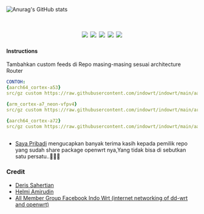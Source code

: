 ![Anurag's GitHub stats](https://github-readme-stats.vercel.app/api?username=indowrt&show_icons=true&theme=radical)
<div align="center">
<h1 align="center"indowrt</h1>
<img src="https://img.shields.io/github/issues/indowrt/indowrt?color=green">
<img src="https://img.shields.io/github/stars/indowrt/indowrt?color=yellow">
<img src="https://img.shields.io/github/forks/indowrt/indowrt?color=orange">
<img src="https://img.shields.io/github/license/indowrt/indowrt?color=ff69b4">
<img src="https://img.shields.io/github/languages/code-size/indowrt/indowrt?color=blueviolet">
</div>










#### Instructions
Tambahkan custom feeds di Repo masing-masing sesuai architecture Router
```yaml
CONTOH:
{aarch64_cortex-a53}
src/gz custom https://raw.githubusercontent.com/indowrt/indowrt/main/aarch64_cortex-a53

{arm_cortex-a7_neon-vfpv4}
src/gz custom https://raw.githubusercontent.com/indowrt/indowrt/main/arm_cortex-a7_neon-vfpv4

{aarch64_cortex-a72}
src/gz custom https://raw.githubusercontent.com/indowrt/indowrt/main/aarch64_cortex-a72



```
+ [Saya Pribadi](https://www.facebook.com/AnggaBaonks?mibextid=ZbWKwL) mengucapkan banyak terima kasih kepada pemilik repo yang sudah share package openwrt nya,Yang tidak bisa di sebutkan satu persatu..🙏🙏🙏


### Credit
+ [Deris Sahertian](https://github.com/derisamedia)
+ [Helmi Amirudin](https://helmiau.com/about)
+ [All Member Group Facebook Indo Wrt (internet networking of dd-wrt and openwrt)
 ]( https://web.facebook.com/groups/xderm)
